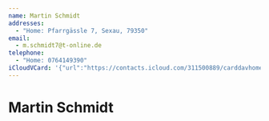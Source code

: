 ```yaml
---
name: Martin Schmidt
addresses:
  - "Home: Pfarrgässle 7, Sexau, 79350"
email:
  - m.schmidt7@t-online.de
telephone:
  - "Home: 0764149390"
iCloudVCard: '{"url":"https://contacts.icloud.com/311500889/carddavhome/card/YTk3MzkzNjAtN2RhZC00MGRlLThjNTItZDY4OTRkMjFjYmNh.vcf","etag":"\"kmfhe6f0\"","data":"BEGIN:VCARD\r\nVERSION:3.0\r\nFN:\r\nN:Schmidt;Martin;;;\r\nUID:a9739360-7dad-40de-8c52-d6894d21cbca\r\nADR;TYPE=HOME:;;Pfarrgässle 7;Sexau;;79350;;\r\nPRODID:-//Apple Inc.//Apple WebDAV Outlook Store 4.8.26//ENX-APPLE-OL-MAPPI\r\n NG-INFO:1\r\nREV:2025-04-03T22:10:07Z\r\nORG:;\r\nEMAIL:m.schmidt7@t-online.de\r\nTEL;TYPE=HOME:0764149390\r\nEND:VCARD"}'
---
```

# Martin Schmidt